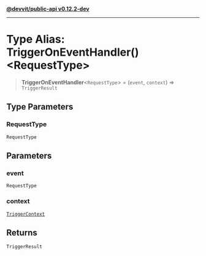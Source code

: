 [**@devvit/public-api v0.12.2-dev**](../README.md)

---

# Type Alias: TriggerOnEventHandler()\<RequestType\>

> **TriggerOnEventHandler**\<`RequestType`\> = (`event`, `context`) => `TriggerResult`

## Type Parameters

### RequestType

`RequestType`

## Parameters

### event

`RequestType`

### context

[`TriggerContext`](TriggerContext.md)

## Returns

`TriggerResult`
